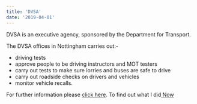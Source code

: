 ```yaml
---
title: 'DVSA'
date: '2019-04-01'
--- 
```

DVSA is an executive agency, sponsored by the Department for Transport.

The DVSA offices in Nottingham carries out:-
* driving tests
* approve people to be driving instructors and MOT testers
* carry out tests to make sure lorries and buses are safe to drive
* carry out roadside checks on drivers and vehicles
* monitor vehicle recalls. 
 
For further information please <a href="https://www.gov.uk/government/organisations/driver-and-vehicle-standards-agency" target="_blank"  rel="noopener">click here</a>.
To find out what I did<a href="./DVSApage2"> Now </a>
  

 
 
                
                